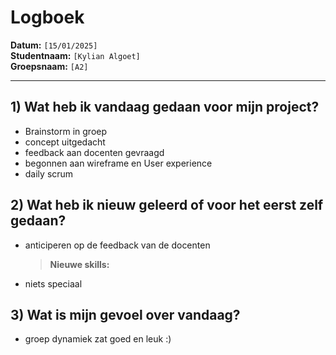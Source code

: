 # Logboek

**Datum:** `[15/01/2025]`  
**Studentnaam:** `[Kylian Algoet]`  
**Groepsnaam:** `[A2]`

---

## 1) Wat heb ik vandaag gedaan voor mijn project?

- Brainstorm in groep
- concept uitgedacht
- feedback aan docenten gevraagd
- begonnen aan wireframe en User experience
- daily scrum

## 2) Wat heb ik nieuw geleerd of voor het eerst zelf gedaan?

- anticiperen op de feedback van de docenten

  > **Nieuwe skills:**

- niets speciaal

## 3) Wat is mijn gevoel over vandaag?

- groep dynamiek zat goed en leuk :)
